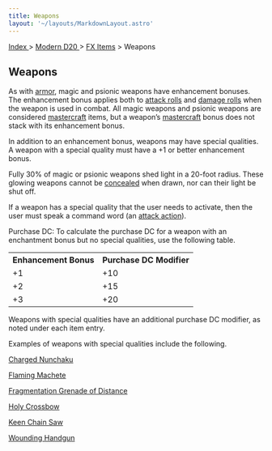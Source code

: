 ```yaml
---
title: Weapons
layout: '~/layouts/MarkdownLayout.astro'
---
```


[ Index ](/) > [ Modern D20 ](/modern.d20.srd) > [FX Items](/modern.d20.srd/fx.items) > Weapons

## Weapons

As with [armor](/modern.d20.srd/fx.items/armor), magic and psionic weapons
have enhancement bonuses. The enhancement bonus applies both to [attack rolls](/modern.d20.srd/combat/attack.roll) and [damage rolls](/modern.d20.srd/combat/damage) when the weapon is used in combat. All
magic weapons and psionic weapons are considered
[mastercraft](/modern.d20.srd/equipment/mastercraft.objects) items, but a
weapon’s [mastercraft](/modern.d20.srd/equipment/mastercraft.objects) bonus
does not stack with its enhancement bonus.

In addition to an enhancement bonus, weapons may have special qualities. A
weapon with a special quality must have a +1 or better enhancement bonus.

Fully 30% of magic or psionic weapons shed light in a 20-foot radius. These
glowing weapons cannot be
[concealed](/modern.d20.srd/equipment/concealed.weapons.objects) when drawn,
nor can their light be shut off.

If a weapon has a special quality that the user needs to activate, then the
user must speak a command word (an [attack action](/modern.d20.srd/combat/attack.actions)).

Purchase DC: To calculate the purchase DC for a weapon with an enchantment
bonus but no special qualities, use the following table.


<table> <tr> <th>Enhancement Bonus</th> <th>Purchase DC Modifier</th> </tr> <tr><td> +1</td><td> +10 </td></tr> <tr class="shaded"><td>+2</td><td> +15 </td></tr> <tr><td>+3</td><td> +20 </td></tr> </table>



Weapons with special qualities have an additional purchase DC modifier, as
noted under each item entry.

Examples of weapons with special qualities include the following.

[Charged Nunchaku](/modern.d20.srd/fx.items/charged.nunchaku)

[Flaming Machete](/modern.d20.srd/fx.items/flaming.machete)

[Fragmentation Grenade of Distance](/modern.d20.srd/fx.items/fragmentation.grenade.of.distance)

[Holy Crossbow](/modern.d20.srd/fx.items/holy.crossbow)

[Keen Chain Saw](/modern.d20.srd/fx.items/keen.chain.saw)

[Wounding Handgun](/modern.d20.srd/fx.items/wounding.handgun)

